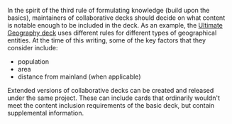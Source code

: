 In the spirit of the third rule of formulating knowledge (build upon the basics), maintainers of collaborative decks should decide on what content is notable enough to be included in the deck. As an example, the [Ultimate Geography deck](https://github.com/axelboc/anki-ultimate-geography/blob/master/CONTRIBUTING.md#content-inclusion-rules) uses different rules for different types of geographical entities. At the time of this writing, some of the key factors that they consider include:
* population
* area
* distance from mainland (when applicable)

Extended versions of collaborative decks can be created and released under the same project. These can include cards that ordinarily wouldn't meet the content inclusion requirements of the basic deck, but contain supplemental information.
